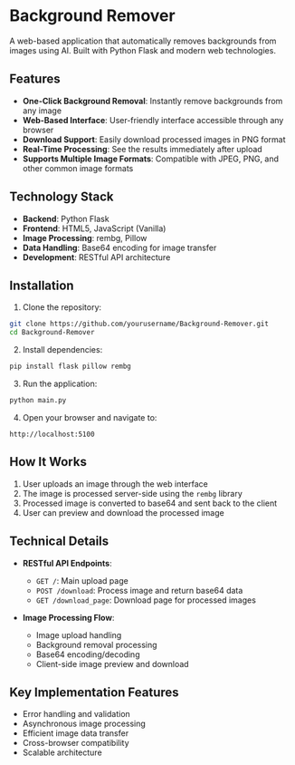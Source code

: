# Background Remover

A web-based application that automatically removes backgrounds from images using AI. Built with Python Flask and modern web technologies.

## Features

- **One-Click Background Removal**: Instantly remove backgrounds from any image
- **Web-Based Interface**: User-friendly interface accessible through any browser
- **Download Support**: Easily download processed images in PNG format
- **Real-Time Processing**: See the results immediately after upload
- **Supports Multiple Image Formats**: Compatible with JPEG, PNG, and other common image formats

## Technology Stack

- **Backend**: Python Flask
- **Frontend**: HTML5, JavaScript (Vanilla)
- **Image Processing**: rembg, Pillow
- **Data Handling**: Base64 encoding for image transfer
- **Development**: RESTful API architecture

## Installation

1. Clone the repository:

```bash
git clone https://github.com/yourusername/Background-Remover.git
cd Background-Remover
```

2. Install dependencies:

```bash
pip install flask pillow rembg
```

3. Run the application:

```bash
python main.py
```

4. Open your browser and navigate to:

```
http://localhost:5100
```

## How It Works

1. User uploads an image through the web interface
2. The image is processed server-side using the `rembg` library
3. Processed image is converted to base64 and sent back to the client
4. User can preview and download the processed image

## Technical Details

- **RESTful API Endpoints**:

  - `GET /`: Main upload page
  - `POST /download`: Process image and return base64 data
  - `GET /download_page`: Download page for processed images

- **Image Processing Flow**:

  - Image upload handling
  - Background removal processing
  - Base64 encoding/decoding
  - Client-side image preview and download

## Key Implementation Features

- Error handling and validation
- Asynchronous image processing
- Efficient image data transfer
- Cross-browser compatibility
- Scalable architecture
